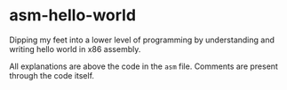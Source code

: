 # asm-hello-world
Dipping my feet into a lower level of programming by understanding and writing hello world in x86 assembly.

All explanations are above the code in the `asm` file.
Comments are present through the code itself.
